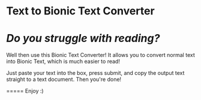 # Text to Bionic Text Converter


*Do you struggle with reading?*
=====

Well then use this Bionic Text Converter! It allows you to convert normal text into Bionic Text, which is much easier to read!


Just paste your text into the box, press submit, and copy the output text straight to a text document. Then you're done!

=====
Enjoy :)